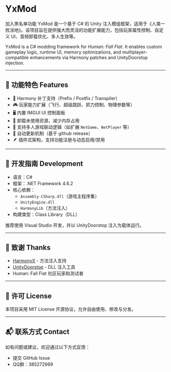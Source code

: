 # YxMod
加入黑名单功能
YxMod 是一个基于 C# 的 Unity 注入模组框架，适用于《人类一败涂地》。该项目旨在提供强大而灵活的功能扩展能力，包括玩家属性控制、自定义 UI、音频卸载优化、多人生效等。

YxMod is a C# modding framework for *Human: Fall Flat*. It enables custom gameplay logic, runtime UI, memory optimizations, and multiplayer-compatible enhancements via Harmony patches and UnityDoorstop injection.

---

## 🚀 功能特色 Features

- 🔧 Harmony 补丁支持（Prefix / Postfix / Transpiler）
- 🎮 玩家能力扩展（飞行、超级跳跃、抓力控制、物理参数等）
- 🖥️ 内置 IMGUI UI 控制面板
- 🧼 卸载未使用资源，减少内存占用
- 🤝 支持多人游戏联动逻辑（如扩展 `NetGame`、`NetPlayer` 等）
- 🔄 自动更新机制（基于 github release）
- 🪶 插件式架构，支持功能注册与动态启用/禁用

---

## 🧠 开发指南 Development

- 语言：C#
- 框架：.NET Framework 4.6.2
- 核心依赖：
  - `Assembly-CSharp.dll`（游戏主程序集）
  - `UnityEngine.dll`
  - `HarmonyLib`（方法注入）
- 构建类型：Class Library（DLL）

推荐使用 Visual Studio 开发，并以 UnityDoorstop 注入为载体运行。

---

## 🤝 致谢 Thanks

- [HarmonyX](https://github.com/BepInEx/HarmonyX) - 方法注入支持
- [UnityDoorstop](https://github.com/NeighTools/UnityDoorstop) - DLL 注入工具
- Human: Fall Flat 社区玩家和测试者

---

## 📜 许可 License

本项目采用 MIT License 开源协议，允许自由使用、修改与分发。

---

## 📬 联系方式 Contact

如有问题或建议，欢迎通过以下方式反馈：

- 提交 GitHub Issue
- QQ群：385272989

